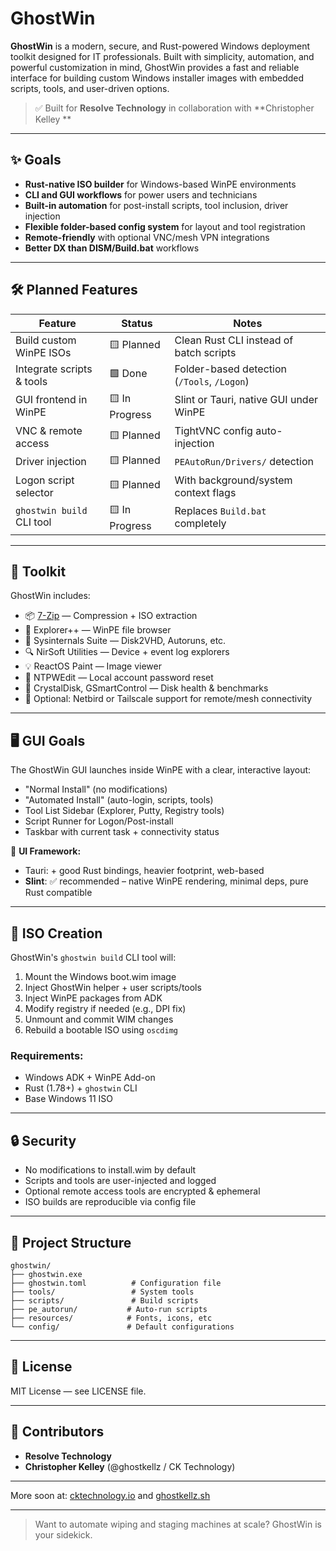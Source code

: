 # GhostWin

**GhostWin** is a modern, secure, and Rust-powered Windows deployment toolkit designed for IT professionals. Built with simplicity, automation, and powerful customization in mind, GhostWin provides a fast and reliable interface for building custom Windows installer images with embedded scripts, tools, and user-driven options.

> ✅ Built for **Resolve Technology** in collaboration with \*\*Christopher Kelley \*\*

---

## ✨ Goals

* **Rust-native ISO builder** for Windows-based WinPE environments
* **CLI and GUI workflows** for power users and technicians
* **Built-in automation** for post-install scripts, tool inclusion, driver injection
* **Flexible folder-based config system** for layout and tool registration
* **Remote-friendly** with optional VNC/mesh VPN integrations
* **Better DX than DISM/Build.bat** workflows

---

## 🛠️ Planned Features

| Feature                   | Status         | Notes                                       |
| ------------------------- | -------------- | ------------------------------------------- |
| Build custom WinPE ISOs   | 🟨 Planned     | Clean Rust CLI instead of batch scripts     |
| Integrate scripts & tools | 🟩 Done        | Folder-based detection (`/Tools`, `/Logon`) |
| GUI frontend in WinPE     | 🟨 In Progress | Slint or Tauri, native GUI under WinPE      |
| VNC & remote access       | 🟨 Planned     | TightVNC config auto-injection              |
| Driver injection          | 🟨 Planned     | `PEAutoRun/Drivers/` detection              |
| Logon script selector     | 🟨 Planned     | With background/system context flags        |
| `ghostwin build` CLI tool | 🟨 In Progress | Replaces `Build.bat` completely             |

---

## 🧰 Toolkit

GhostWin includes:

* 📦 [7-Zip](https://www.7-zip.org/) — Compression + ISO extraction
* 📁 Explorer++ — WinPE file browser
* 🧠 Sysinternals Suite — Disk2VHD, Autoruns, etc.
* 🔍 NirSoft Utilities — Device + event log explorers
* 💡 ReactOS Paint — Image viewer
* 🔧 NTPWEdit — Local account password reset
* 🧪 CrystalDisk, GSmartControl — Disk health & benchmarks
* 🔐 Optional: Netbird or Tailscale support for remote/mesh connectivity

---

## 🖥️ GUI Goals

The GhostWin GUI launches inside WinPE with a clear, interactive layout:

* "Normal Install" (no modifications)
* "Automated Install" (auto-login, scripts, tools)
* Tool List Sidebar (Explorer, Putty, Registry tools)
* Script Runner for Logon/Post-install
* Taskbar with current task + connectivity status

🎯 **UI Framework:**

* Tauri: + good Rust bindings, heavier footprint, web-based
* **Slint**: ✅ recommended – native WinPE rendering, minimal deps, pure Rust compatible

---

## 🔧 ISO Creation

GhostWin's `ghostwin build` CLI tool will:

1. Mount the Windows boot.wim image
2. Inject GhostWin helper + user scripts/tools
3. Inject WinPE packages from ADK
4. Modify registry if needed (e.g., DPI fix)
5. Unmount and commit WIM changes
6. Rebuild a bootable ISO using `oscdimg`

### Requirements:

* Windows ADK + WinPE Add-on
* Rust (1.78+) + `ghostwin` CLI
* Base Windows 11 ISO

---

## 🔒 Security

* No modifications to install.wim by default
* Scripts and tools are user-injected and logged
* Optional remote access tools are encrypted & ephemeral
* ISO builds are reproducible via config file

---

## 🧱 Project Structure

```
ghostwin/
├── ghostwin.exe
├── ghostwin.toml          # Configuration file
├── tools/                 # System tools
├── scripts/               # Build scripts
├── pe_autorun/           # Auto-run scripts
├── resources/            # Fonts, icons, etc
└── config/               # Default configurations
```

---

## 📜 License

MIT License — see LICENSE file.

---

## 🤝 Contributors

* **Resolve Technology**
* **Christopher Kelley** (@ghostkellz / CK Technology)

---

More soon at: [cktechnology.io](https://cktechnology.io) and [ghostkellz.sh](https://ghostkellz.sh)

---

> Want to automate wiping and staging machines at scale? GhostWin is your sidekick.

